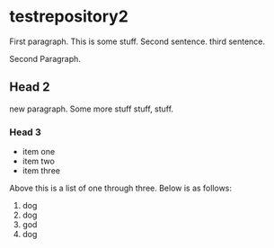 # testrepository2

First paragraph. This is some stuff. 
Second sentence. 
third sentence. 

Second Paragraph. 

## Head 2

new paragraph. Some more stuff
stuff, stuff. 

### Head 3

- item one
- item two
- item three

Above this is a list of one through three.
Below is as follows: 

1. dog
2. dog
3. god
4. dog
